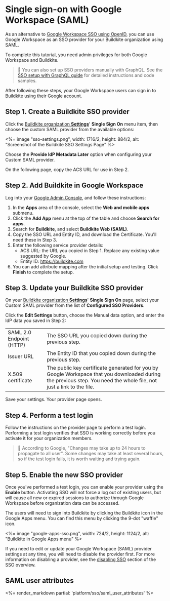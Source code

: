 # Single sign-on with Google Workspace (SAML)

As an alternative to [Google Workspace SSO using OpenID](/docs/platform/sso/google-workspace), you can use Google Workspace as an SSO provider for your Buildkite organization using SAML.

To complete this tutorial, you need admin privileges for both Google Workspace and Buildkite.

>📘 You can also set up SSO providers manually with GraphQL.
> See the <a href="/docs/platform/sso/sso-setup-with-graphql">SSO setup with GraphQL guide</a> for detailed instructions and code samples.

After following these steps, your Google Workspace users can sign in to Buildkite using their Google account.

## Step 1. Create a Buildkite SSO provider

Click the [Buildkite organization **Settings**](https://buildkite.com/organizations/~/settings)' **Single Sign On** menu item, then choose the custom SAML provider from the available options:

<%= image "sso-settings.png", width: 1716/2, height: 884/2, alt: "Screenshot of the Buildkite SSO Settings Page" %>

Choose the **Provide IdP Metadata Later** option when configuring your Custom SAML provider.

On the following page, copy the ACS URL for use in Step 2.

## Step 2. Add Buildkite in Google Workspace

Log into your [Google Admin Console](https://admin.google.com), and follow these instructions:

1. In the **Apps** area of the console, select the **Web and mobile apps** submenu.
2. Click the **Add App** menu at the top of the table and choose **Search for apps**.
3. Search for **Buildkite**, and select **Buildkite Web (SAML)**.
4. Copy the SSO URL and Entity ID, and download the Certificate. You'll need these in Step 3.
5. Enter the following service provider details:
    * ACS URL: the URL you copied in Step 1. Replace any existing value suggested by Google.
    * Entity ID: https://buildkite.com
6. You can add attribute mapping after the initial setup and testing. Click **Finish** to complete the setup.

## Step 3. Update your Buildkite SSO provider

On your [Buildkite organization **Settings**](https://buildkite.com/organizations/~/settings)' **Single Sign On** page, select your Custom SAML provider from the list of **Configured SSO Providers**.

Click the **Edit Settings** button, choose the Manual data option, and enter the IdP data you saved in Step 2:

<table>
    <tr>
        <td>SAML 2.0 Endpoint (HTTP)</td>
        <td>
            The SSO URL you copied down during the previous step.
        </td>
    </tr>
    <tr>
        <td>Issuer URL</td>
        <td>
            The Entity ID that you copied down during the previous step.
        </td>
    </tr>
    <tr>
        <td>X.509 certificate</td>
        <td>
            The public key certificate generated for you by Google Workspace that you downloaded during the previous step. You need the whole file, not just a link to the file.
        </td>
    </tr>
</table>

Save your settings. Your provider page opens.

## Step 4. Perform a test login

Follow the instructions on the provider page to perform a test login. Performing a test login verifies that SSO is working correctly before you activate it for your organization members.

> 🚧
> According to Google, "Changes may take up to 24 hours to propagate to all user". Some changes may take at least several hours, so if the test login fails, it is worth waiting and trying again.

## Step 5. Enable the new SSO provider

Once you've performed a test login, you can enable your provider using the **Enable** button. Activating SSO will not force a log out of existing users, but will cause all new or expired sessions to authorize through Google Workspace before organization data can be accessed.

The users will need to sign into Buildkite by clicking the Buildkite icon in the Google Apps menu. You can find this menu by clicking the 9-dot "waffle" icon.

<%= image "google-apps-sso.png", width: 724/2, height: 1124/2, alt: "Buildkite in Google Apps menu" %>

If you need to edit or update your Google Workspace (SAML) provider settings at any time, you will need to disable the provider first. For more information on disabling a provider, see the [disabling SSO](/docs/platform/sso#disabling-and-removing-sso) section of the SSO overview.

## SAML user attributes

<%= render_markdown partial: 'platform/sso/saml_user_attributes' %>
